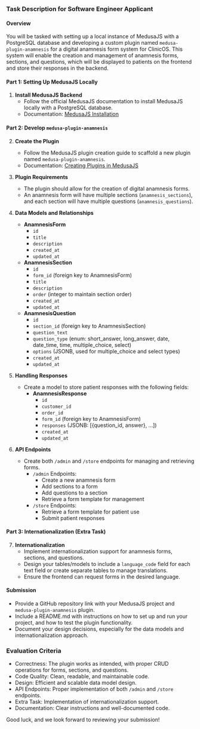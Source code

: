 ### Task Description for Software Engineer Applicant

#### Overview
You will be tasked with setting up a local instance of MedusaJS with a PostgreSQL database and developing a custom plugin named `medusa-plugin-anamnesis` for a digital anamnesis form system for ClinicOS. This system will enable the creation and management of anamnesis forms, sections, and questions, which will be displayed to patients on the frontend and store their responses in the backend.

#### Part 1: Setting Up MedusaJS Locally
1. **Install MedusaJS Backend**
   - Follow the official MedusaJS documentation to install MedusaJS locally with a PostgreSQL database.
   - Documentation: [MedusaJS Installation](https://docs.medusajs.com/development/backend/install)

#### Part 2: Develop `medusa-plugin-anamnesis`
2. **Create the Plugin**
   - Follow the MedusaJS plugin creation guide to scaffold a new plugin named `medusa-plugin-anamnesis`.
   - Documentation: [Creating Plugins in MedusaJS](https://docs.medusajs.com/development/plugins/create)

3. **Plugin Requirements**
   - The plugin should allow for the creation of digital anamnesis forms.
   - An anamnesis form will have multiple sections (`anamnesis_sections`), and each section will have multiple questions (`anamnesis_questions`).

4. **Data Models and Relationships**
   - **AnamnesisForm**
     - `id`
     - `title`
     - `description`
     - `created_at`
     - `updated_at`
   - **AnamnesisSection**
     - `id`
     - `form_id` (foreign key to AnamnesisForm)
     - `title`
     - `description`
     - `order` (integer to maintain section order)
     - `created_at`
     - `updated_at`
   - **AnamnesisQuestion**
     - `id`
     - `section_id` (foreign key to AnamnesisSection)
     - `question_text`
     - `question_type` (enum: short_answer, long_answer, date, date_time, time, multiple_choice, select)
     - `options` (JSONB, used for multiple_choice and select types)
     - `created_at`
     - `updated_at`

5. **Handling Responses**
   - Create a model to store patient responses with the following fields:
     - **AnamnesisResponse**
       - `id`
       - `customer_id`
       - `order_id`
       - `form_id` (foreign key to AnamnesisForm)
       - `responses` (JSONB: [{question_id, answer}, ...])
       - `created_at`
       - `updated_at`

6. **API Endpoints**
   - Create both `/admin` and `/store` endpoints for managing and retrieving forms.
     - `/admin` Endpoints:
       - Create a new anamnesis form
       - Add sections to a form
       - Add questions to a section
       - Retrieve a form template for management
     - `/store` Endpoints:
       - Retrieve a form template for patient use
       - Submit patient responses

#### Part 3: Internationalization (Extra Task)
7. **Internationalization**
   - Implement internationalization support for anamnesis forms, sections, and questions.
   - Design your tables/models to include a `language_code` field for each text field or create separate tables to manage translations.
   - Ensure the frontend can request forms in the desired language.

#### Submission
- Provide a GitHub repository link with your MedusaJS project and `medusa-plugin-anamnesis` plugin.
- Include a README.md with instructions on how to set up and run your project, and how to test the plugin functionality.
- Document your design decisions, especially for the data models and internationalization approach.

### Evaluation Criteria
- Correctness: The plugin works as intended, with proper CRUD operations for forms, sections, and questions.
- Code Quality: Clean, readable, and maintainable code.
- Design: Efficient and scalable data model design.
- API Endpoints: Proper implementation of both `/admin` and `/store` endpoints.
- Extra Task: Implementation of internationalization support.
- Documentation: Clear instructions and well-documented code.

Good luck, and we look forward to reviewing your submission!
